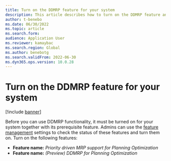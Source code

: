 ```yaml
---
title: Turn on the DDMRP feature for your system
description: This article describes how to turn on the DDMRP feature and its prerequisites for your system.
author: t-benebo
ms.date: 06/30/2022
ms.topic: article
ms.search.form:
audience: Application User
ms.reviewer: kamaybac
ms.search.region: Global
ms.author: benebotg
ms.search.validFrom: 2022-06-30
ms.dyn365.ops.version: 10.0.28
---
```


# Turn on the DDMRP feature for your system

[!include [banner](../includes/banner.md)]

Before you can use DDMRP functionality, it must be turned on for your system together with its prerequisite feature. Admins can use the [feature management](../../fin-ops-core/fin-ops/get-started/feature-management/feature-management-overview.md) settings to check the status of these features and turn them on. Turn on the following features:

- **Feature name:** *Priority driven MRP support for Planning Optimization*
- **Feature name:** *(Preview) DDMRP for Planning Optimization*

<!-- KFM: Is the first feature name correct? The prerequisite isn't enforced by the system--is it really needed? -->